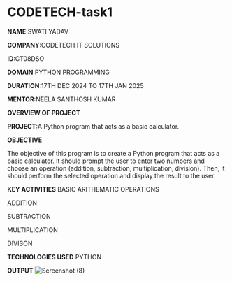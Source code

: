 # CODETECH-task1
**NAME**:SWATI YADAV

**COMPANY**:CODETECH IT SOLUTIONS

**ID**:CT08DSO

**DOMAIN**:PYTHON PROGRAMMING

**DURATION**:17TH DEC 2024 TO 17TH JAN 2025

**MENTOR**:NEELA SANTHOSH KUMAR

 ****OVERVIEW OF PROJECT****

 **PROJECT**:A Python program that acts as a basic calculator.

 ********OBJECTIVE********

 The objective of this program is to create a Python program that acts as a basic calculator. It should prompt the user to
enter two numbers and choose an operation (addition, subtraction, multiplication,
division). Then, it should perform the selected operation and display the result to the
user.
 
 **KEY ACTIVITIES**
  BASIC ARITHEMATIC OPERATIONS
  
  ADDITION 
  
  SUBTRACTION 
  
  MULTIPLICATION 
  
  DIVISON

**TECHNOLOGIES USED**
  PYTHON 

  **OUTPUT**
  ![Screenshot (8)](https://github.com/user-attachments/assets/6d9d43f9-11be-44fc-bfb8-a5dc10bbd3a2)
